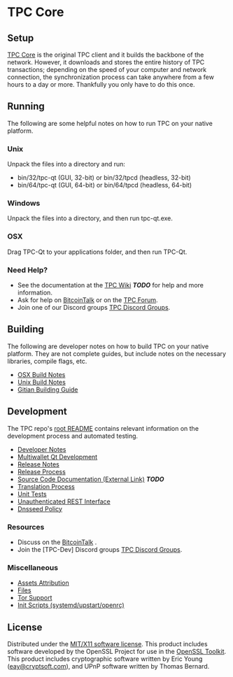 TPC Core
=====================

Setup
---------------------
[TPC Core](http://tpc.io) is the original TPC client and it builds the backbone of the network. However, it downloads and stores the entire history of TPC transactions; depending on the speed of your computer and network connection, the synchronization process can take anywhere from a few hours to a day or more. Thankfully you only have to do this once.

Running
---------------------
The following are some helpful notes on how to run TPC on your native platform.

### Unix

Unpack the files into a directory and run:

- bin/32/tpc-qt (GUI, 32-bit) or bin/32/tpcd (headless, 32-bit)
- bin/64/tpc-qt (GUI, 64-bit) or bin/64/tpcd (headless, 64-bit)

### Windows

Unpack the files into a directory, and then run tpc-qt.exe.

### OSX

Drag TPC-Qt to your applications folder, and then run TPC-Qt.

### Need Help?

* See the documentation at the [TPC Wiki](http://forum.tpc.io/) ***TODO***
for help and more information.
* Ask for help on [BitcoinTalk](https://bitcointalk.org/index.php?topic=TODO) or on the [TPC Forum](http://forum.tpc.io/).
* Join one of our Discord groups [TPC Discord Groups](https://discord.gg/TODO).

Building
---------------------
The following are developer notes on how to build TPC on your native platform. They are not complete guides, but include notes on the necessary libraries, compile flags, etc.

- [OSX Build Notes](build-osx.md)
- [Unix Build Notes](build-unix.md)
- [Gitian Building Guide](gitian-building.md)

Development
---------------------
The TPC repo's [root README](https://github.com/paswfund/TPC/blob/master/README.md) contains relevant information on the development process and automated testing.

- [Developer Notes](developer-notes.md)
- [Multiwallet Qt Development](multiwallet-qt.md)
- [Release Notes](release-notes.md)
- [Release Process](release-process.md)
- [Source Code Documentation (External Link)](https://dev.visucore.com/bitcoin/doxygen/) ***TODO***
- [Translation Process](translation_process.md)
- [Unit Tests](unit-tests.md)
- [Unauthenticated REST Interface](REST-interface.md)
- [Dnsseed Policy](dnsseed-policy.md)

### Resources

* Discuss on the [BitcoinTalk](https://bitcointalk.org/index.php?topic=TODO) .
* Join the [TPC-Dev] Discord groups [TPC Discord Groups](https://discord.gg/TODO).

### Miscellaneous
- [Assets Attribution](assets-attribution.md)
- [Files](files.md)
- [Tor Support](tor.md)
- [Init Scripts (systemd/upstart/openrc)](init.md)

License
---------------------
Distributed under the [MIT/X11 software license](http://www.opensource.org/licenses/mit-license.php).
This product includes software developed by the OpenSSL Project for use in the [OpenSSL Toolkit](https://www.openssl.org/). This product includes
cryptographic software written by Eric Young ([eay@cryptsoft.com](mailto:eay@cryptsoft.com)), and UPnP software written by Thomas Bernard.

